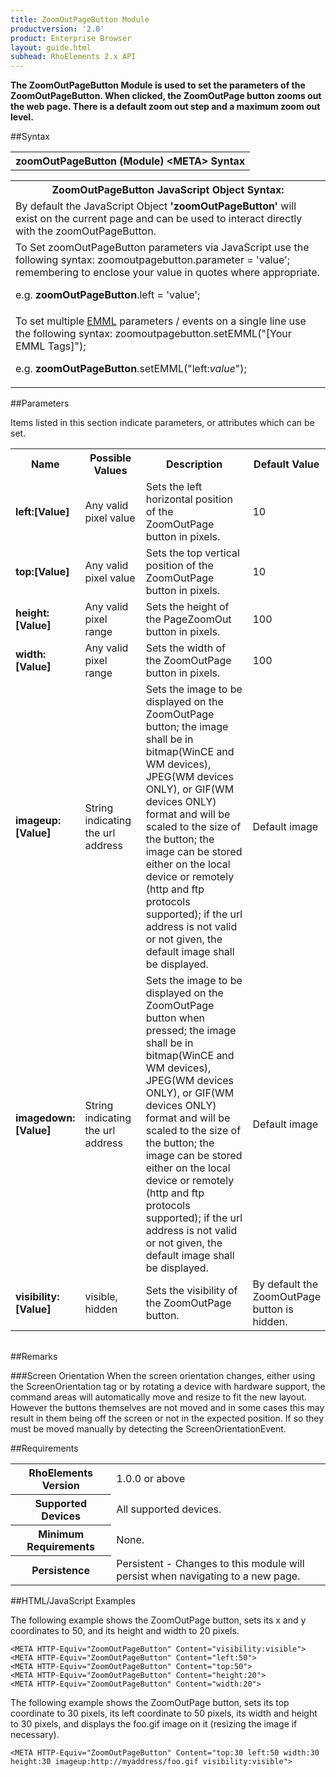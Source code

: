 ```yaml
---
title: ZoomOutPageButton Module
productversion: '2.0'
product: Enterprise Browser
layout: guide.html
subhead: RhoElements 2.x API
---
```



<b>
The ZoomOutPageButton Module is used to set the parameters of the ZoomOutPageButton. When clicked, the ZoomOutPage button zooms out the web page. There is a default zoom out step and a maximum zoom out level.
</b>

##Syntax

<table class="re-table"><tr><th class="tableHeading">zoomOutPageButton (Module) &lt;META&gt; Syntax
</th></tr></table>
<table class="re-table"><tr><th class="tableHeading">ZoomOutPageButton JavaScript Object Syntax:</th></tr><tr><td class="clsSyntaxCells clsOddRow">
By default the JavaScript Object <b>'zoomOutPageButton'</b> will exist on the current page and can be used to interact directly with the zoomOutPageButton.
</td></tr><tr><td class="clsSyntaxCells clsEvenRow">
To Set zoomOutPageButton parameters via JavaScript use the following syntax: zoomoutpagebutton.parameter = 'value'; remembering to enclose your value in quotes where appropriate.  
<P />e.g. <b>zoomOutPageButton</b>.left = 'value';
</td></tr><tr><td class="clsSyntaxCells clsOddRow">							
To set multiple <a href="/rhoelements/EMMLOverview">EMML</a> parameters / events on a single line use the following syntax: zoomoutpagebutton.setEMML("[Your EMML Tags]");
<P />
e.g. <b>zoomOutPageButton</b>.setEMML("left:<i>value</i>");							
</td></tr></table>


##Parameters


Items listed in this section indicate parameters, or attributes which can be set.
<table class="re-table"><col width="20%" /><col width="20%" /><col width="38%" /><col width="22%" /><tr><th class="tableHeading">Name</th><th class="tableHeading">Possible Values</th><th class="tableHeading">Description</th><th class="tableHeading">Default Value</th></tr><tr><td class="clsSyntaxCells clsOddRow"><b>left:[Value]
</b></td><td class="clsSyntaxCells clsOddRow">Any valid pixel value</td><td class="clsSyntaxCells clsOddRow">Sets the left horizontal position of the ZoomOutPage button in pixels.</td><td class="clsSyntaxCells clsOddRow">10</td></tr><tr><td class="clsSyntaxCells clsEvenRow"><b>top:[Value]
</b></td><td class="clsSyntaxCells clsEvenRow">Any valid pixel value</td><td class="clsSyntaxCells clsEvenRow">Sets the top vertical position of the ZoomOutPage button in pixels.</td><td class="clsSyntaxCells clsEvenRow">10</td></tr><tr><td class="clsSyntaxCells clsOddRow"><b>height:[Value]
</b></td><td class="clsSyntaxCells clsOddRow">Any valid pixel range</td><td class="clsSyntaxCells clsOddRow">Sets the height of the PageZoomOut button in pixels.</td><td class="clsSyntaxCells clsOddRow">100</td></tr><tr><td class="clsSyntaxCells clsEvenRow"><b>width:[Value]
</b></td><td class="clsSyntaxCells clsEvenRow">Any valid pixel range</td><td class="clsSyntaxCells clsEvenRow">Sets the width of the ZoomOutPage button in pixels.</td><td class="clsSyntaxCells clsEvenRow">100</td></tr><tr><td class="clsSyntaxCells clsOddRow"><b>imageup:[Value]
</b></td><td class="clsSyntaxCells clsOddRow">String indicating the url address</td><td class="clsSyntaxCells clsOddRow">
          Sets the image to be displayed on the ZoomOutPage button; the image shall be in bitmap(WinCE and WM devices),
          JPEG(WM devices ONLY), or GIF(WM devices ONLY) format and will be scaled to the size of the button; the image can be stored
          either on the local device or remotely (http and ftp protocols supported); if the url address is
          not valid or not given, the default image shall be displayed.
        </td><td class="clsSyntaxCells clsOddRow">Default image</td></tr><tr><td class="clsSyntaxCells clsEvenRow"><b>imagedown:[Value]
</b></td><td class="clsSyntaxCells clsEvenRow">String indicating the url address</td><td class="clsSyntaxCells clsEvenRow">
          Sets the image to be displayed on the ZoomOutPage button when pressed; the image shall be in bitmap(WinCE and WM devices),
          JPEG(WM devices ONLY), or GIF(WM devices ONLY) format and will be scaled to the size of the button; the image can be stored
          either on the local device or remotely (http and ftp protocols supported); if the url address is
          not valid or not given, the default image shall be displayed.
        </td><td class="clsSyntaxCells clsEvenRow">Default image</td></tr><tr><td class="clsSyntaxCells clsOddRow"><b>visibility:[Value]
</b></td><td class="clsSyntaxCells clsOddRow">visible, hidden</td><td class="clsSyntaxCells clsOddRow">Sets the visibility of the ZoomOutPage button.</td><td class="clsSyntaxCells clsOddRow">By default the ZoomOutPage button is hidden.</td></tr></table>
<table class="re-table"><col width="78%" /><col width="8%" /><col width="1%" /><col width="5%" /><col width="1%" /><col width="5%" /><col width="2%" /></table>




##Remarks


###Screen Orientation
When the screen orientation changes, either using the ScreenOrientation tag or by rotating a device with hardware support, the command areas will automatically move and resize to fit the new layout. However the buttons themselves are not moved and in some cases this may result in them being off the screen or not in the expected position. If so they must be moved manually by detecting the ScreenOrientationEvent.




##Requirements

<table class="re-table"><tr><th class="tableHeading">RhoElements Version</th><td class="clsSyntaxCell clsEvenRow">1.0.0 or above
</td></tr><tr><th class="tableHeading">Supported Devices</th><td class="clsSyntaxCell clsOddRow">All supported devices.</td></tr><tr><th class="tableHeading">Minimum Requirements</th><td class="clsSyntaxCell clsOddRow">None.</td></tr><tr><th class="tableHeading">Persistence</th><td class="clsSyntaxCell clsEvenRow">Persistent - Changes to this module will persist when navigating to a new page.</td></tr></table>


##HTML/JavaScript Examples

The following example shows the ZoomOutPage button, sets its x and y coordinates to 50, and its height and width to 20 pixels.

	<META HTTP-Equiv="ZoomOutPageButton" Content="visibility:visible">
	<META HTTP-Equiv="ZoomOutPageButton" Content="left:50">
	<META HTTP-Equiv="ZoomOutPageButton" Content="top:50">
	<META HTTP-Equiv="ZoomOutPageButton" Content="height:20">
	<META HTTP-Equiv="ZoomOutPageButton" Content="width:20">
	
	
The following example shows the ZoomOutPage button, sets its top coordinate to 30 pixels, its left coordinate to 50 pixels, its width and height to 30 pixels, and displays the foo.gif image on it (resizing the image if necessary).

	<META HTTP-Equiv="ZoomOutPageButton" Content="top:30 left:50 width:30 height:30 imageup:http://myaddress/foo.gif visibility:visible">
	





